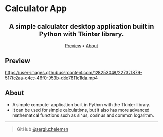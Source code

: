# Calculator App


<h2 align="center">A simple calculator desktop application built in Python with Tkinter library. </h2>

<p align="center">
  <a href="#Preview">Preview</a> •
  <a href="#About">About</a> 
</p>

## Preview
  https://user-images.githubusercontent.com/128253048/227321879-517fc2aa-c4cc-46f0-953b-dde7811c1fda.mp4


## About
 * A simple computer application built in Python with the Tkinter library. 
 * It can be used for simple calculations, but it also has more advanced mathematical functions such as sinus, cosinus and common logarithm.

---

> GitHub [@sergiuchelemen](https://github.com/sergiuchelemen) 
